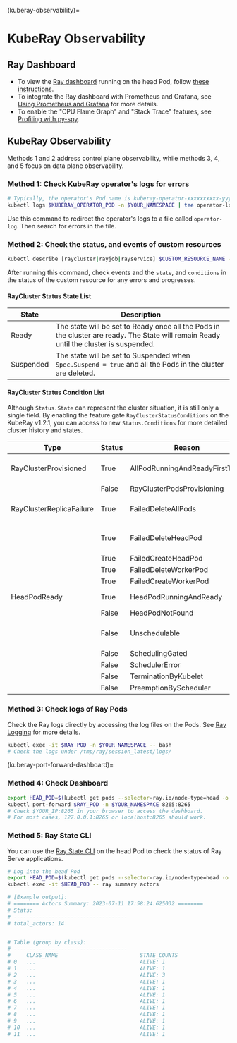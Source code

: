 (kuberay-observability)=

# KubeRay Observability

## Ray Dashboard

* To view the [Ray dashboard](observability-getting-started) running on the head Pod, follow [these instructions](kuberay-port-forward-dashboard).
* To integrate the Ray dashboard with Prometheus and Grafana, see [Using Prometheus and Grafana](kuberay-prometheus-grafana) for more details.
* To enable the "CPU Flame Graph" and "Stack Trace" features, see [Profiling with py-spy](kuberay-pyspy-integration).

## KubeRay Observability

Methods 1 and 2 address control plane observability, while methods 3, 4, and 5 focus on data plane observability.

### Method 1: Check KubeRay operator's logs for errors

```bash
# Typically, the operator's Pod name is kuberay-operator-xxxxxxxxxx-yyyyy.
kubectl logs $KUBERAY_OPERATOR_POD -n $YOUR_NAMESPACE | tee operator-log
```

Use this command to redirect the operator's logs to a file called `operator-log`. Then search for errors in the file.

### Method 2: Check the status, and events of custom resources

```bash
kubectl describe [raycluster|rayjob|rayservice] $CUSTOM_RESOURCE_NAME -n $YOUR_NAMESPACE
```

After running this command, check events and the `state`, and `conditions` in the status of the custom resource for any errors and progresses.


#### RayCluster Status State List

| State     | Description                                                                                                                            |
|-----------|----------------------------------------------------------------------------------------------------------------------------------------|
| Ready     | The state will be set to Ready once all the Pods in the cluster are ready. The State will remain Ready until the cluster is suspended. |
| Suspended | The state will be set to Suspended when `Spec.Suspend = true` and all the Pods in the cluster are deleted.                             |

#### RayCluster Status Condition List

Although `Status.State` can represent the cluster situation, it is still only a single field. By enabling the feature gate `RayClusterStatusConditions` on the KubeRay v1.2.1, you can access to new `Status.Conditions` for more detailed cluster history and states.

| Type                     | Status | Reason                         | Description                                                                                                          |
|--------------------------|--------|--------------------------------|----------------------------------------------------------------------------------------------------------------------|
| RayClusterProvisioned    | True   | AllPodRunningAndReadyFirstTime | Once all the Pods in the cluster are ready, this condition will be True and remain True even if some Pods die later. |
|                          | False  | RayClusterPodsProvisioning     |                                                                                                                      |
| RayClusterReplicaFailure | True   | FailedDeleteAllPods            | This condition will be set when there is a reconciliation error, otherwise the condition will be cleared.            |
|                          | True   | FailedDeleteHeadPod            | Please refer to the Reason and the Message of the condition for more detailed debugging information.                 |
|                          | True   | FailedCreateHeadPod            |                                                                                                                      |
|                          | True   | FailedDeleteWorkerPod          |                                                                                                                      |
|                          | True   | FailedCreateWorkerPod          |                                                                                                                      |
| HeadPodReady             | True   | HeadPodRunningAndReady         | This condition will be True only the HeadPod is currently ready, otherwise it will be False.                         |
|                          | False  | HeadPodNotFound                |                                                                                                                      |
|                          | False  | Unschedulable                  | Please refer to https://kubernetes.io/docs/concepts/scheduling-eviction/ for more details.                           |
|                          | False  | SchedulingGated                |                                                                                                                      |
|                          | False  | SchedulerError                 |                                                                                                                      |
|                          | False  | TerminationByKubelet           |                                                                                                                      |
|                          | False  | PreemptionByScheduler          |                                                                                                                      |

### Method 3: Check logs of Ray Pods

Check the Ray logs directly by accessing the log files on the Pods. See [Ray Logging](configure-logging) for more details.

```bash
kubectl exec -it $RAY_POD -n $YOUR_NAMESPACE -- bash
# Check the logs under /tmp/ray/session_latest/logs/
```

(kuberay-port-forward-dashboard)=
### Method 4: Check Dashboard

```bash
export HEAD_POD=$(kubectl get pods --selector=ray.io/node-type=head -o custom-columns=POD:metadata.name --no-headers)
kubectl port-forward $RAY_POD -n $YOUR_NAMESPACE 8265:8265
# Check $YOUR_IP:8265 in your browser to access the dashboard.
# For most cases, 127.0.0.1:8265 or localhost:8265 should work.
```

### Method 5: Ray State CLI

You can use the [Ray State CLI](state-api-cli-ref) on the head Pod to check the status of Ray Serve applications.

```bash
# Log into the head Pod
export HEAD_POD=$(kubectl get pods --selector=ray.io/node-type=head -o custom-columns=POD:metadata.name --no-headers)
kubectl exec -it $HEAD_POD -- ray summary actors

# [Example output]:
# ======== Actors Summary: 2023-07-11 17:58:24.625032 ========
# Stats:
# ------------------------------------
# total_actors: 14


# Table (group by class):
# ------------------------------------
#     CLASS_NAME                          STATE_COUNTS
# 0   ...                                 ALIVE: 1
# 1   ...                                 ALIVE: 1
# 2   ...                                 ALIVE: 3
# 3   ...                                 ALIVE: 1
# 4   ...                                 ALIVE: 1
# 5   ...                                 ALIVE: 1
# 6   ...                                 ALIVE: 1
# 7   ...                                 ALIVE: 1
# 8   ...                                 ALIVE: 1
# 9   ...                                 ALIVE: 1
# 10  ...                                 ALIVE: 1
# 11  ...                                 ALIVE: 1
```

